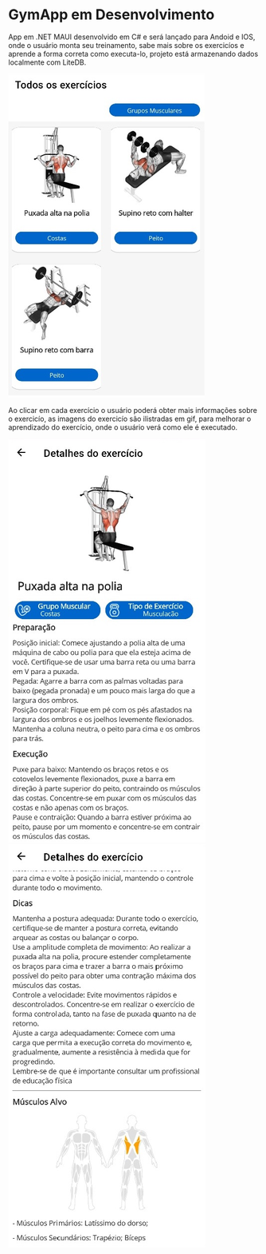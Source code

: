 # GymApp em Desenvolvimento

App em .NET MAUI desenvolvido em C# e será lançado para Andoid e IOS, onde o usuário monta seu treinamento, 
sabe mais sobre os exercicíos e aprende a forma correta como executa-lo, projeto está armazenando dados localmente com LiteDB.



<img src="/GymApp/Resources/Images/Readme/home.jpg">


Ao clicar em cada exercício o usuário poderá obter mais informações sobre o exercicío, 
as imagens do exercicío são ilistradas em gif, para melhorar o aprendizado do exercício, onde o usuário verá como ele é executado.


<img src="/GymApp/Resources/Images/Readme/details1.jpg">
<img src="/GymApp/Resources/Images/Readme/details2.jpg">
